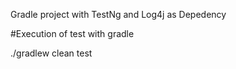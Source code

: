 Gradle project with TestNg and Log4j as Depedency

#Execution of test with gradle

./gradlew clean test